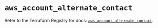 # `aws_account_alternate_contact`

Refer to the Terraform Registry for docs: [`aws_account_alternate_contact`](https://registry.terraform.io/providers/hashicorp/aws/5.40.0/docs/resources/account_alternate_contact).
